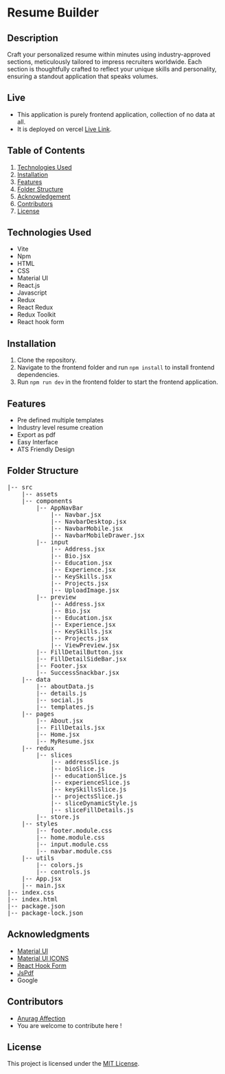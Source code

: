 # Resume Builder

## Description

Craft your personalized resume within minutes using industry-approved sections, meticulously tailored to impress recruiters worldwide. Each section is thoughtfully crafted to reflect your unique skills and personality, ensuring a standout application that speaks volumes.

## Live

- This application is purely frontend application, collection of no data at all.
- It is deployed on vercel [Live Link](https://resume-builder-anurag.vercel.app).

## Table of Contents

1. [Technologies Used](#technologies-used)
2. [Installation ](#installation)
3. [Features](#features)
4. [Folder Structure](#folder-structure)
5. [Acknowledgement](#acknowledgments)
6. [Contributors](#contributors)
7. [License](#license)

## Technologies Used

- Vite
- Npm
- HTML
- CSS
- Material UI
- React.js
- Javascript
- Redux
- React Redux
- Redux Toolkit
- React hook form

## Installation

1. Clone the repository.
2. Navigate to the frontend folder and run `npm install` to install frontend dependencies.
3. Run `npm run dev` in the frontend folder to start the frontend application.

## Features

- Pre defined multiple templates
- Industry level resume creation
- Export as pdf
- Easy Interface
- ATS Friendly Design

## Folder Structure

<pre>
|-- src
    |-- assets 
    |-- components
        |-- AppNavBar 
            |-- Navbar.jsx 
            |-- NavbarDesktop.jsx 
            |-- NavbarMobile.jsx 
            |-- NavbarMobileDrawer.jsx
        |-- input
            |-- Address.jsx
            |-- Bio.jsx
            |-- Education.jsx
            |-- Experience.jsx 
            |-- KeySkills.jsx
            |-- Projects.jsx
            |-- UploadImage.jsx
        |-- preview
            |-- Address.jsx
            |-- Bio.jsx
            |-- Education.jsx
            |-- Experience.jsx 
            |-- KeySkills.jsx
            |-- Projects.jsx
            |-- ViewPreview.jsx
        |-- FillDetailButton.jsx
        |-- FillDetailSideBar.jsx
        |-- Footer.jsx
        |-- SuccessSnackbar.jsx
    |-- data
        |-- aboutData.js
        |-- details.js 
        |-- social.js
        |-- templates.js 
    |-- pages
        |-- About.jsx 
        |-- FillDetails.jsx 
        |-- Home.jsx 
        |-- MyResume.jsx 
    |-- redux
        |-- slices
            |-- addressSlice.js
            |-- bioSlice.js 
            |-- educationSlice.js 
            |-- experienceSlice.js 
            |-- keySkillsSlice.js 
            |-- projectsSlice.js 
            |-- sliceDynamicStyle.js 
            |-- sliceFillDetails.js 
        |-- store.js  
    |-- styles
        |-- footer.module.css 
        |-- home.module.css 
        |-- input.module.css 
        |-- navbar.module.css 
    |-- utils 
        |-- colors.js 
        |-- controls.js 
    |-- App.jsx 
    |-- main.jsx 
|-- index.css 
|-- index.html
|-- package.json
|-- package-lock.json
</pre>

## Acknowledgments

- [Material UI](https://mui.com/material-ui/getting-started/overview/)
- [Material UI ICONS ](https://mui.com/material-ui/material-icons/)
- [React Hook Form](https://react-hook-form.com/)
- [JsPdf](https://www.npmjs.com/package/jspdf)
- Google

## Contributors

- [ Anurag Affection ](https://github.com/anuragaffection)
- You are welcome to contribute here !

## License

This project is licensed under the [MIT License](LICENSE).
